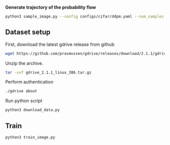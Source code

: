 **Generate trajectory of the probability flow**
```bash
python3 sample_image.py --config configs/cifar/ddpm.yaml --num_samples 10000 --batchsize 100 --t_size 65
```


## Dataset setup
First, download the latest gdrive release from github
```bash
wget https://github.com/prasmussen/gdrive/releases/download/2.1.1/gdrive_2.1.1_linux_386.tar.gz
```
Unzip the archive.
```bash
tar -xvf gdrive_2.1.1_linux_386.tar.gz
```
Perform authentication
```bash
./gdrive about
```
Run python script
```bash
python3 download_data.py
```

## Train

```bash
python3 train_image.py
```